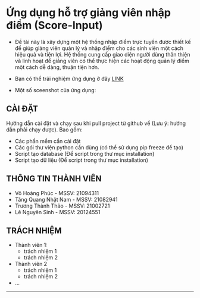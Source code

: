 # Ứng dụng hỗ trợ giảng viên nhập điểm (Score-Input)

- Đề tài này là xây dựng một hệ thống nhập điểm trực tuyến được thiết kế để giúp giảng viên quản lý và nhập điểm cho các sinh viên một cách hiệu quả và tiện lợi. Hệ thống cung cấp giao diện người dùng thân thiện và linh hoạt để giảng viên có thể thực hiện các hoạt động quản lý điểm một cách dễ dàng, thuận tiện hơn.

- Bạn có thể trải nghiệm ứng dụng ở đây [LINK](https://update-this-link)
- Một số sceenshot của ứng dụng:

## CÀI ĐẶT

Hướng dẫn cài đặt và chạy sau khi pull project từ github về (Lưu ý: hướng dẫn phải chạy được). Bao gồm:
- Các phần mềm cần cài đặt
- Các gói thư viện python cần dùng (có thể sử dụng pip freeze để tạo)
- Script tạo database (Để script trong thư mục installation)
- Script tạo dữ liệu (Để script trong thư mục installation)

## THÔNG TIN THÀNH VIÊN

- Võ Hoàng Phúc - MSSV: 21094311
- Tăng Quang Nhật Nam - MSSV: 21082941
- Trương Thành Thảo - MSSV: 21002721
- Lê Nguyên Sinh - MSSV: 20124551

## TRÁCH NHIỆM

- Thành viên 1:
    - trách nhiệm 1
    - trách nhiệm 2
- Thành viên 2
    - trách nhiệm 1
    - trách nhiệm 2
- ...


---